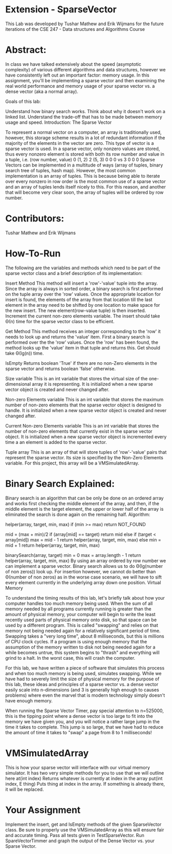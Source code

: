 # Extension - SparseVector

This Lab was developed by Tushar Mathew and Erik Wijmans for the future iterations of the CSE 247 - Data structures and Algorithms Course

# Abstract: 

In class we have talked extensively about the speed (asymptotic complexity) of various different algorithms and data structures, however we have consistently left out an important factor: memory usage.
In this assignment, you'll be implementing a sparse vector and then examining the real world performance and memory usage of your sparse vector vs. a dense vector (aka a normal array).

Goals of this lab:

Understand how binary search works. Think about why it doesn't work on a linked list.
Understand the trade-off that has to be made between memory usage and speed.
Introduction: The Sparse Vector

To represent a normal vector on a computer, an array is traditionally used, however, this storage scheme results in a lot of redundant information if the majority of the elements in the vector are zero. This type of vector is a sparse vector is used. In a sparse vector, only nonzero values are stored, thus every nonzero element is stored with both its row number and value in a tuple, i.e. (row number, value)
0     (1, 2)
2     (5, 3)
0
0
0  vs
3
0
0
0
Sparse Vectors can be implemented in a multitude of ways (array of tuples, binary search tree of tuples, hash map). However, the most common implementation is an array of tuples. This is because being able to iterate over every nonzero in row order is the most common use of a sparse vector and an array of tuples lends itself nicely to this. For this reason, and another that will become very clear soon, the array of tuples will be ordered by row number.

# Contributors:

Tushar Mathew and Erik Wijmans 

# How-To-Run

The following are the variables and methods which need to be part of the sparse vector class and a brief description of its implementation:

Insert Method
This method will insert a 'row'-'value' tuple into the array. Since the array is always in sorted order, a binary search is first performed on the tuple array over the 'row' values. Once the appropriate location for insert is found, the elements of the array from that location till the last element in the array need to be shifted by one location to make space for the new insert. The new element(row-value tuple) is then inserted. Increment the current non-zero elements variable. The insert should take Θ(n) time for the sparse vector class to be efficient.

Get Method
This method receives an integer corresponding to the 'row' it needs to look up and returns the 'value' item. First a binary search is performed over the the 'row' values. Once the 'row' has been found, the method looks up the 'value' item in that tuple and returns this. Get should take Θ(lg(n)) time.

IsEmpty
Returns boolean 'True' if there are no non-Zero elements in the sparse vector and returns boolean 'false' otherwise.

Size variable
This is an int variable that stores the virtual size of the one-dimensional array it is representing. It is initialized when a new sparse vector object is created and never changed after.

Non-zero Elements variable
This is an int variable that stores the maximum number of non-zero elements that the sparse vector object is designed to handle. It is initialized when a new sparse vector object is created and never changed after.

Current Non-zero Elements variable
This is an int variable that stores the number of non-zero elements that currently exist in the sparse vector object. It is initialized when a new sparse vector object is incremented every time a an element is added to the sparse vector.

Tuple array
This is an array of that will store tuples of 'row'-'value' pairs that represent the sparse vector. Its size is specified by the Non-Zero Elements variable. For this project, this array will be a VMSimulatedArray.


# Binary Search Explained:

Binary search is an algorithm that can be only be done on an ordered array and works first checking the middle element of the array, and then, if the middle element is the target element, the upper or lower half of the array is eliminated the search is done again on the remaining half.
Algorithm:

helper(array, target, min, max)
  if (min >= max)
    return NOT_FOUND

  mid = (max + min)/2
  if (array[mid] == target)
    return mid
  else if (target < array[mid])
    max = mid - 1
    return helper(array, target, min, max)
  else
    min = mid + 1
    return helper(array, target, min, max)

binarySearch(array, target)
  min = 0
  max = array.length - 1
  return helper(array, target, min, max)
By using an array ordered by row number we can implement a sparse vector. Binary search allows us to do Θ(lg(number of non zeros)) look up. For insertion however, we cannot do better than Θ(number of non zeros) as in the worse case scenario, we will have to sift every element currently in the underlying array down one position.
Virtual Memory

To understand the timing results of this lab, let's briefly talk about how your computer handles too much memory being used. When the sum of all memory needed by all programs currently running is greater than the amount of physical memory, your computer will begin to write the least recently used parts of physical memory onto disk, so that space can be used by a different program. This is called "swapping" and relies on that memory not being needed again for a relatively significant period of time. Swapping takes a "very long time", about 8 milliseconds, but this is millions of CPU clock cycles.
If a program is using enough memory that the assumption of the memory written to disk not being needed again for a while becomes untrue, this system begins to "thrash" and everything will grind to a halt. In the worst case, this will crash the computer.

For this lab, we have written a piece of software that simulates this process and when too much memory is being used, simulates swapping. While we have had to severely limit the size of physical memory for the purpose of this lab, these ideas and principles of a sparse vector vs. a dense vector easily scale into n-dimensions (and 3 is generally high enough to causes problems) where even the marvel that is modern technology simply doesn't have enough memory.

When running the Sparse Vector Timer, pay special attention to n=525000, this is the tipping point where a dense vector is too large to fit into the memory we have given you, and you will notice a rather large jump in the time it takes to complete. This jump is so large, that we have had to reduce the amount of time it takes to "swap" a page from 8 to 1 milliseconds!

# VMSimulatedArray

This is how your sparse vector will interface with our virtual memory simulator. It has two very simple methods for you to use that we will outline here
at(int index)
Returns whatever is currently at index in the array
put(int index, E thing)
Puts thing at index in the array. If something is already there, it will be replaced.

# Your Assignment

Implement the insert, get and IsEmpty methods of the given SparseVector class. Be sure to properly use the VMSimulatedArray as this will ensure fair and accurate timing.
Pass all tests given in TestSparseVector.
Run SpareVectorTimmer and graph the output of the Dense Vector vs. your Sparse Vector.
